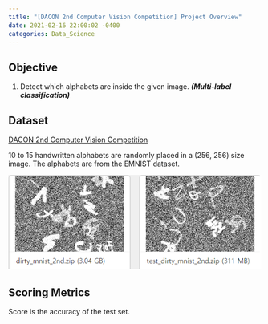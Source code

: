 ```yaml
---
title: "[DACON 2nd Computer Vision Competition] Project Overview"
date: 2021-02-16 22:00:02 -0400
categories: Data_Science
---
```

## Objective
1. Detect which alphabets are inside the given image. ***(Multi-label classification)***

## Dataset
[DACON 2nd Computer Vision Competition](https://dacon.io/competitions/official/235697/overview/)

10 to 15 handwritten alphabets are randomly placed in a (256, 256) size image. The alphabets are from the EMNIST dataset.

![Snipshot of our dataset](/assets/images/dacon_computer_vision_0.png)

## Scoring Metrics
Score is the accuracy of the test set.
